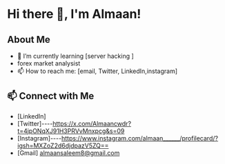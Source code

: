 # Hi there 👋, I'm Almaan!

## About Me
- 🌱 I’m currently learning [server hacking ]
- forex market analysist
- 📫 How to reach me: [email, Twitter, LinkedIn,instagram]


## 📫 Connect with Me
- [LinkedIn]
- [Twitter]----https://x.com/Almaancwdr?t=4jpONqXJ91H3PRVvMnxpcg&s=09
- [Instagram]----https://www.instagram.com/almaan______/profilecard/?igsh=MXZoZ2d6djdpazV5ZQ==
- [Gmail] almaansaleem8@gmail.com
